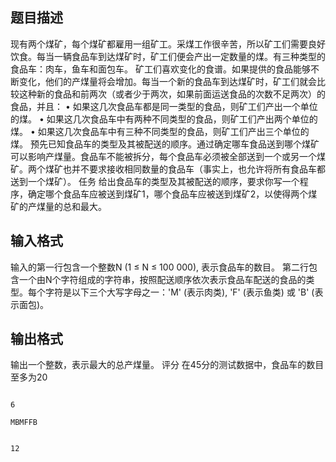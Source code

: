 ## 题目描述
 现有两个煤矿，每个煤矿都雇用一组矿工。采煤工作很辛苦，所以矿工们需要良好饮食。每当一辆食品车到达煤矿时，矿工们便会产出一定数量的煤。有三种类型的食品车：肉车，鱼车和面包车。 矿工们喜欢变化的食谱。如果提供的食品能够不断变化，他们的产煤量将会增加。每当一个新的食品车到达煤矿时，矿工们就会比较这种新的食品和前两次（或者少于两次，如果前面运送食品的次数不足两次）的食品，并且： • 如果这几次食品车都是同一类型的食品，则矿工们产出一个单位的煤。 • 如果这几次食品车中有两种不同类型的食品，则矿工们产出两个单位的煤。 • 如果这几次食品车中有三种不同类型的食品，则矿工们产出三个单位的煤。 预先已知食品车的类型及其被配送的顺序。通过确定哪车食品送到哪个煤矿可以影响产煤量。食品车不能被拆分，每个食品车必须被全部送到一个或另一个煤矿。两个煤矿也并不要求接收相同数量的食品车（事实上，也允许将所有食品车都送到一个煤矿）。 任务 给出食品车的类型及其被配送的顺序，要求你写一个程序，确定哪个食品车应被送到煤矿1，哪个食品车应被送到煤矿2，以使得两个煤矿的产煤量的总和最大。 

## 输入格式
输入的第一行包含一个整数N (1 ≤ N ≤ 100 000), 表示食品车的数目。 第二行包含一个由N个字符组成的字符串，按照配送顺序依次表示食品车配送的食品的类型。每个字符是以下三个大写字母之一：'M' (表示肉类), 'F' (表示鱼类) 或 'B' (表示面包)。 

## 输出格式
输出一个整数，表示最大的总产煤量。 评分 在45分的测试数据中，食品车的数目至多为20 

```input1
6
MBMFFB
```
```output1
12
```
